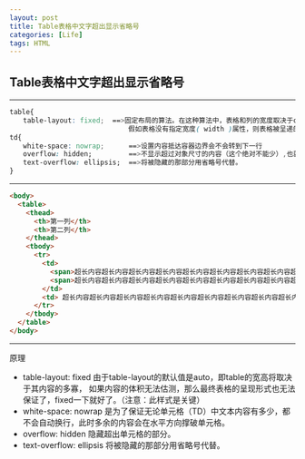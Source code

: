 ```yaml
---
layout: post
title: Table表格中文字超出显示省略号
categories: [Life]
tags: HTML
---
```


## Table表格中文字超出显示省略号

---
``` css
table{
　　table-layout: fixed;  ==>固定布局的算法。在这种算法中，表格和列的宽度取决于col对象的宽度总和，假如没有指定，则会取决于第一行每个单元格的宽度。 
　　　　　　　　　　　　　　　　　 假如表格没有指定宽度( width )属性，则表格被呈递的默认宽度为 100% （注意：此样式是关键）。必须，表格宽度不随文字增多而变长。
td{
　　white-space: nowrap;      ==>设置内容抵达容器边界会不会转到下一行
　　overflow: hidden;         ==>不显示超过对象尺寸的内容（这个绝对不能少）,也就是说设置td里面的数据无论有多少，都不会换行
　　text-overflow: ellipsis;  ==>将被隐藏的那部分用省略号代替。
}
```

---
``` html
<body>
  <table>
    <thead>
      <th>第一列</th>
      <th>第二列</th>
    </thead>
    <tbody>
      <tr> 
        <td>
          <span>超长内容超长内容超长内容超长内容超长内容超长内容超长内容超长内容超长内容超长内容超长内容超长内容超长内容超长内容超长内容超长内容</span>
          <span>超长内容超长内容超长内容超长内容超长内容超长内容超长内容超长内容超长内容超长内容超长内容超长内容超长内容超长内容超长内容</span>
        </td>
        <td> 超长内容超长内容超长内容超长内容超长内容超长内容超长内容超长内容超长内容超长内容超长内容超长内容超长内容超长内容超长内容超长内容 </td> 
      </tr> 
    </tbody>
  </table>
</body>
```

---
原理
- table-layout: fixed 由于table-layout的默认值是auto，即table的宽高将取决于其内容的多寡，
                如果内容的体积无法估测，那么最终表格的呈现形式也无法保证了，fixed一下就好了。（注意：此样式是关键）
- white-space: nowrap 是为了保证无论单元格（TD）中文本内容有多少，都不会自动换行，此时多余的内容会在水平方向撑破单元格。
- overflow: hidden 隐藏超出单元格的部分。
- text-overflow: ellipsis 将被隐藏的那部分用省略号代替。
